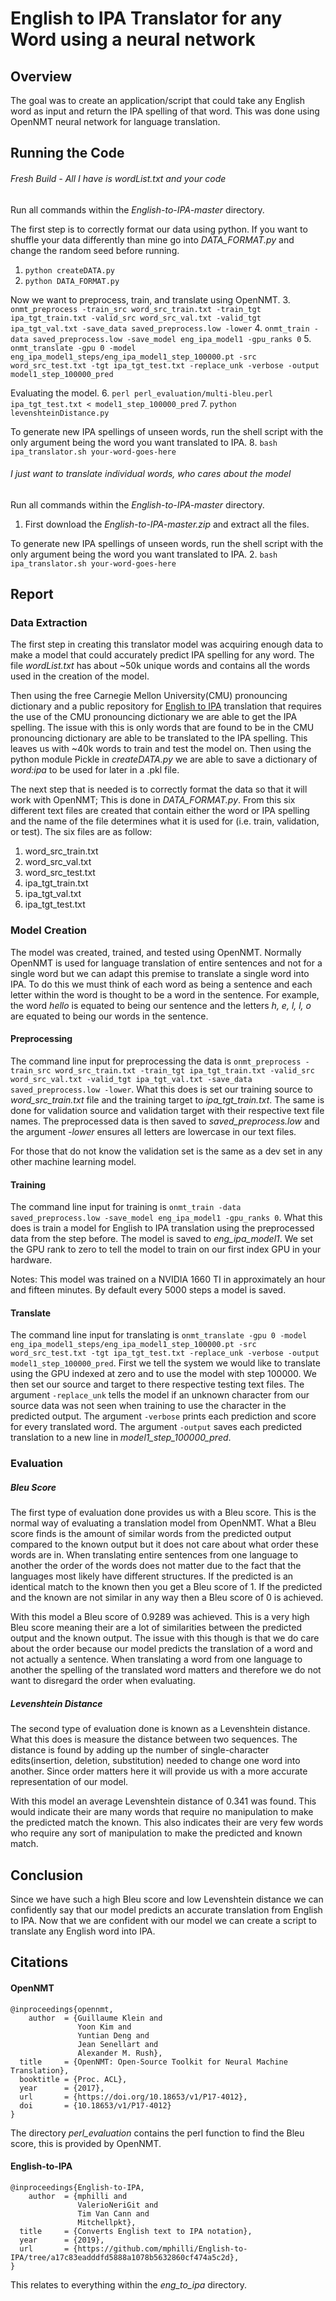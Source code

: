# English to IPA Translator for any Word using a neural network

## Overview
The goal was to create an application/script that could take any English word as input and return the IPA spelling of that word. This was done using OpenNMT neural network for language translation.


## Running the Code
###### Fresh Build - All I have is wordList.txt and your code

Run all commands within the *English-to-IPA-master* directory.

The first step is to correctly format our data using python. If you want to shuffle your data differently than mine go into *DATA_FORMAT.py* and change the random seed before running.
1. `python createDATA.py`
2. `python DATA_FORMAT.py`

Now we want to preprocess, train, and translate using OpenNMT.
3. `onmt_preprocess -train_src word_src_train.txt -train_tgt ipa_tgt_train.txt -valid_src word_src_val.txt -valid_tgt ipa_tgt_val.txt -save_data saved_preprocess.low -lower`
4. `onmt_train -data saved_preprocess.low -save_model eng_ipa_model1 -gpu_ranks 0`
5. `onmt_translate -gpu 0 -model eng_ipa_model1_steps/eng_ipa_model1_step_100000.pt -src word_src_test.txt -tgt ipa_tgt_test.txt -replace_unk -verbose -output model1_step_100000_pred`

Evaluating the model.
6. `perl perl_evaluation/multi-bleu.perl ipa_tgt_test.txt < model1_step_100000_pred`
7. `python levenshteinDistance.py`

To generate new IPA spellings of unseen words, run the shell script with the only argument being the word you want translated to IPA.
8. `bash ipa_translator.sh your-word-goes-here`

###### I just want to translate individual words, who cares about the model
Run all commands within the *English-to-IPA-master* directory.

1. First download the *English-to-IPA-master.zip* and extract all the files.

To generate new IPA spellings of unseen words, run the shell script with the only argument being the word you want translated to IPA.
2. `bash ipa_translator.sh your-word-goes-here`


## Report
### Data Extraction

The first step in creating this translator model was acquiring enough data to make a model that could accurately predict IPA spelling for any word. The file *wordList.txt* has about ~50k unique words and contains all the words used in the creation of the model.

Then using the free Carnegie Mellon University(CMU) pronouncing dictionary and a public repository for [English to IPA](https://github.com/mphilli/English-to-IPA/tree/a17c83eadddfd5888a1078b5632860cf474a5c2d) translation that requires the use of the CMU pronouncing dictionary we are able to get the IPA spelling. The issue with this is only words that are found to be in the CMU pronouncing dictionary are able to be translated to the IPA spelling. This leaves us with ~40k words to train and test the model on. Then using the python module Pickle in *createDATA.py* we are able to save a dictionary of *word:ipa* to be used for later in a .pkl file.

The next step that is needed is to correctly format the data so that it will work with OpenNMT; This is done in *DATA_FORMAT.py*. From this six different text files are created that contain either the word or IPA spelling and the name of the file determines what it is used for (i.e. train, validation, or test). The six files are as follow:
1. word_src_train.txt
2. word_src_val.txt
3. word_src_test.txt
4. ipa_tgt_train.txt
5. ipa_tgt_val.txt
6. ipa_tgt_test.txt

### Model Creation

The model was created, trained, and tested using OpenNMT. Normally OpenNMT is used for language translation of entire sentences and not for a single word but we can adapt this premise to translate a single word into IPA. To do this we must think of each word as being a sentence and each letter within the word is thought to be a word in the sentence. For example, the word *hello* is equated to being our sentence and the letters *h, e, l, l, o* are equated to being our words in the sentence.

#### Preprocessing

The command line input for preprocessing the data is `onmt_preprocess -train_src word_src_train.txt -train_tgt ipa_tgt_train.txt -valid_src word_src_val.txt -valid_tgt ipa_tgt_val.txt -save_data saved_preprocess.low -lower`. What this does is set our training source to *word_src_train.txt* file and the training target to *ipa_tgt_train.txt*. The same is done for validation source and validation target with their respective text file names. The preprocessed data is then saved to *saved_preprocess.low* and the argument *-lower* ensures all letters are lowercase in our text files.

 For those that do not know the validation set is the same as a dev set in any other machine learning model.

#### Training

The command line input for training is `onmt_train -data saved_preprocess.low -save_model eng_ipa_model1 -gpu_ranks 0`. What this does is train a model for English to IPA translation using the preprocessed data from the step before. The model is saved to *eng_ipa_model1*. We set the GPU rank to zero to tell the model to train on our first index GPU in your hardware.

Notes: This model was trained on a NVIDIA 1660 TI in approximately an hour and fifteen minutes. By default every 5000 steps a model is saved.

#### Translate

The command line input for translating is `onmt_translate -gpu 0 -model eng_ipa_model1_steps/eng_ipa_model1_step_100000.pt -src word_src_test.txt -tgt ipa_tgt_test.txt -replace_unk -verbose -output model1_step_100000_pred`. First we tell the system we would like to translate using the GPU indexed at zero and to use the model with step 100000. We then set our source and target to there respective testing text files. The argument `-replace_unk` tells the model if an unknown character from our source data was not seen when training to use the character in the predicted output. The argument `-verbose` prints each prediction and score for every translated word. The argument `-output` saves each predicted translation to a new line in *model1_step_100000_pred*.

### Evaluation

##### Bleu Score
The first type of evaluation done provides us with a Bleu score. This is the normal way of evaluating a translation model from OpenNMT. What a Bleu score finds is the amount of similar words from the predicted output compared to the known output but it does not care about what order these words are in. When translating entire sentences from one language to another the order of the words does not matter due to the fact that the languages most likely have different structures. If the predicted is an identical match to the known then you get a Bleu score of 1. If the predicted and the known are not similar in any way then a Bleu score of 0 is achieved.

With this model a Bleu score of 0.9289 was achieved. This is a very high Bleu score meaning their are a lot of similarities between the predicted output and the known output. The issue with this though is that we do care about the order because our model predicts the translation of a word and not actually a sentence. When translating a word from one language to another the spelling of the translated word matters and therefore we do not want to disregard the order when evaluating.


##### Levenshtein Distance
The second type of evaluation done is known as a Levenshtein distance. What this does is measure the distance between two sequences. The distance is found by adding up the number of single-character edits(insertion, deletion, substitution) needed to change one word into another. Since order matters here it will provide us with a more accurate representation of our model.

With this model an average Levenshtein distance of 0.341 was found. This would indicate their are many words that require no manipulation to make the predicted match the known. This also indicates their are very few words who require any sort of manipulation to make the predicted and known match.


## Conclusion
Since we have such a high Bleu score and low Levenshtein distance we can confidently say that our model predicts an accurate translation from English to IPA. Now that we are confident with our model we can create a script to translate any English word into IPA.

## Citations
#### OpenNMT
```
@inproceedings{opennmt,
    author  = {Guillaume Klein and
               Yoon Kim and
               Yuntian Deng and
               Jean Senellart and
               Alexander M. Rush},
  title     = {OpenNMT: Open-Source Toolkit for Neural Machine Translation},
  booktitle = {Proc. ACL},
  year      = {2017},
  url       = {https://doi.org/10.18653/v1/P17-4012},
  doi       = {10.18653/v1/P17-4012}
}
```
The directory *perl_evaluation* contains the perl function to find the Bleu score, this is provided by OpenNMT.

#### English-to-IPA

```
@inproceedings{English-to-IPA,
    author  = {mphilli and
               ValerioNeriGit and
               Tim Van Cann and
               Mitchellpkt},
  title     = {Converts English text to IPA notation},
  year      = {2019},
  url       = {https://github.com/mphilli/English-to-IPA/tree/a17c83eadddfd5888a1078b5632860cf474a5c2d},
}
```
This relates to everything within the *eng_to_ipa* directory.
